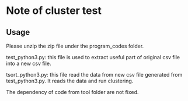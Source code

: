# Note of cluster test

## Usage
Please unzip the zip file under the program_codes folder.

test_python3.py: this file is used to extract useful part of original csv file
into a new csv file.

tsort_python3.py: this file read the data from new csv file generated from test_python3.py.
It reads the data and run clustering.

The dependency of code from tool folder are not fixed.
